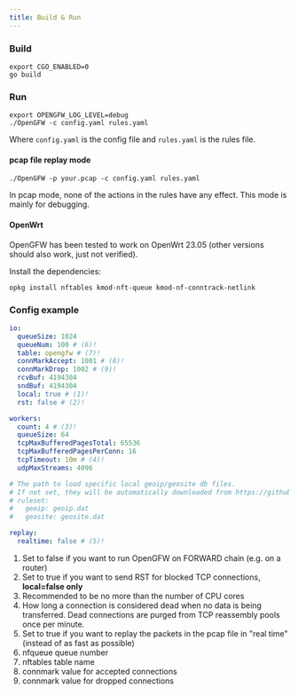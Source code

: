 ```yaml
---
title: Build & Run
---
```


### Build

```shell
export CGO_ENABLED=0
go build
```

### Run

```shell
export OPENGFW_LOG_LEVEL=debug
./OpenGFW -c config.yaml rules.yaml
```

Where `config.yaml` is the config file and `rules.yaml` is the rules file.

#### pcap file replay mode

```shell
./OpenGFW -p your.pcap -c config.yaml rules.yaml
```

In pcap mode, none of the actions in the rules have any effect. This mode is mainly for debugging.

#### OpenWrt

OpenGFW has been tested to work on OpenWrt 23.05 (other versions should also work, just not verified).

Install the dependencies:

```shell
opkg install nftables kmod-nft-queue kmod-nf-conntrack-netlink
```

### Config example

```yaml
io:
  queueSize: 1024
  queueNum: 100 # (6)!
  table: opengfw # (7)!
  connMarkAccept: 1001 # (8)!
  connMarkDrop: 1002 # (9)!
  rcvBuf: 4194304
  sndBuf: 4194304
  local: true # (1)!
  rst: false # (2)!

workers:
  count: 4 # (3)!
  queueSize: 64
  tcpMaxBufferedPagesTotal: 65536
  tcpMaxBufferedPagesPerConn: 16
  tcpTimeout: 10m # (4)!
  udpMaxStreams: 4096

# The path to load specific local geoip/geosite db files.
# If not set, they will be automatically downloaded from https://github.com/Loyalsoldier/v2ray-rules-dat
# ruleset:
#   geoip: geoip.dat
#   geosite: geosite.dat

replay:
  realtime: false # (5)!
```

1. Set to false if you want to run OpenGFW on FORWARD chain (e.g. on a router)
2. Set to true if you want to send RST for blocked TCP connections, **local=false only**
3. Recommended to be no more than the number of CPU cores
4. How long a connection is considered dead when no data is being transferred. Dead connections are purged from TCP reassembly pools once per minute.
5. Set to true if you want to replay the packets in the pcap file in "real time" (instead of as fast as possible)
6. nfqueue queue number
7. nftables table name
8. connmark value for accepted connections
9. connmark value for dropped connections
